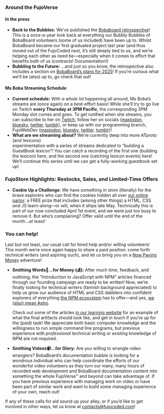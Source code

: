### Around the FujoVerse

#### In the press

* **Back to the Bubbles:** We’ve published the [Bobaboard retrospective](https://bobaboard.com/retro/development-logs-12)\! This is a once-a-year look back at everything our Bubbly Bubbles of BobaBoard volunteers (some of us included) have been up to. Whilst BobaBoard became our first graduated project last year (and thus moved out of the FujoCoded nest, it’s still deeply tied to us, and we’re helping each other as need be—especially when it comes to effort that benefits both of us (contracts\! Documentation\!)  
* **Bubbling to the Future:** …and just so you know, the retrospective also includes a section on [BobaBoard’s plans for 2025](https://bobaboard.com/retro/development-logs-12#our-2025-plans-sociocracy-intensifies)\! If you’re curious what we’ll be (also) up to, go check that out\!

#### Ms Boba Streaming Schedule

* **Current schedule:** With *a whole lot* happening all around, Ms Boba’s streams are (once again) on a best-effort basis\! While she’ll try to go live on Twitch **every Thursday at 3PM Pacific**, the corresponding 3PM Monday slot comes and goes. To get notified when she streams, you can subscribe to her on [Twitch](https://www.twitch.tv/essentialrandomness), follow her on socials ([mastodon](https://indiepocalypse.social/@essentialrandom), [bluesky](https://bsky.app/profile/essentialrandom.bsky.social), [twitter](https://x.com/essentialrandom), [tumblr](https://essential-randomness.tumblr.com/)), or keep up with our programming branch, FujoWebDev ([mastodon](https://blorbo.social/@fujowebdev), [bluesky](https://bsky.app/profile/fujoweb.dev), [twitter](https://x.com/fujowebdev), [tumblr](https://fujowebdev.tumblr.com/))\!   
* **What are we streaming about?** We’re currently deep into more ATproto (and lexicons)   
  experimentation with a series of streams dedicated to “building a GuestBook lexicon”\! You can catch a recording of the first one (building the lexicon) here, and the second one (catching lexicon events) here\! We’ll continue this series until we can get a fully-working guestbook set up\!

### FujoStore Highlights: Restocks, Sales, and Limited-Time Offers 

* **Cookie Up a Challenge**: We have something *in store* (literally) for the brave explorers who can find the cookies hidden all over [our online parlor](https://store.fujocoded.com/): a FREE prize that includes (among other things) a HTML, CSS *and* JS learn-along—or will, when it ships late May. Technically this is part of our now concluded April 1st event, and we were just too busy to remove it. But who’s complaining? Offer valid until the end of the month…*at least\!*

### You can help\!

Last but not least, our usual call for hired help and/or willing volunteers\! This month we’re once again happy to share a paid position: come forth technical writers (and aspiring such), and let us bring you on a [Now Paying Money](https://www.npmjs.com/) adventure\!

* **Smithing Words📝…for Money (💰):** After much time, feedback, and outlining, the “Introduction to JavaScript with NPM” articles financed through our founding campaign are ready to be written\! Now, we’re finally looking for technical writers (fannish background appreciated) to help us grow our audience of HTML and CSS dabblers into confident explorers of everything [the NPM ecosystem](https://www.npmjs.com/about) has to offer—and yes, [we (also) mean Astro](https://astro.build/). 

  Check out some of the articles [in our learning website](https://learn.fujoweb.dev/quickstarts/terminal-commands/) for an example of what the final artifacts should look like, and get in touch if you’re up for the (paid) task\! We appreciate both basic computer knowledge and the willingness to run simple command line programs, but previous experience with *professional* technical writing or existing knowledge of NPM are not required. 

* **Smithing Videos📹…for Glory:** Are you willing to wrangle video wranglers? BobaBoard’s documentation bubble is looking for a wondrous individual who can help coordinate the efforts of our wonderful video volunteers as they turn our many, many hours of recorded web development and BobaBoard documentation content into something the whole FujoVerse™ and beyond can take advantage of. If you have previous experience with managing work on video or have been part of similar work and want to build some managing experience of your own, reach out\!

If any of these calls for aid sound up your alley, or if you’d like to get involved in other ways, let us know at [contacts@fujocoded.com](mailto:contacts@fujocoded.com)!


